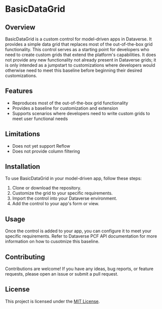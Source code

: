 # BasicDataGrid

## Overview
BasicDataGrid is a custom control for model-driven apps in Dataverse. It provides a simple data grid that replaces most of the out-of-the-box grid functionality. This control serves as a starting point for developers who need to create custom grids that extend the platform's capabilities. It does not provide any new functionality not already present in Dataverse grids; it is only intended as a jumpstart to customizations where developers would otherwise need to meet this baseline before beginning their desired customizations.

## Features
- Reproduces most of the out-of-the-box grid functionality
- Provides a baseline for customization and extension
- Supports scenarios where developers need to write custom grids to meet user functional needs

## Limitations
- Does not yet support Reflow
- Does not provide column filtering

## Installation
To use BasicDataGrid in your model-driven app, follow these steps:
1. Clone or download the repository.
2. Customize the grid to your specific requirements.
3. Import the control into your Dataverse environment.
4. Add the control to your app's form or view.

## Usage
Once the control is added to your app, you can configure it to meet your specific requirements. Refer to Dataverse PCF API documentation for more information on how to cusotmize this baseline.

## Contributing
Contributions are welcome! If you have any ideas, bug reports, or feature requests, please open an issue or submit a pull request.

## License
This project is licensed under the [MIT License](LICENSE).

